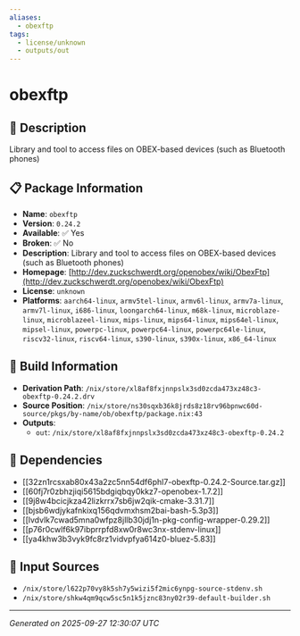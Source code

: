 ```yaml
---
aliases:
  - obexftp
tags:
  - license/unknown
  - outputs/out
---
```


# obexftp

## 📝 Description

Library and tool to access files on OBEX-based devices (such as Bluetooth phones)

## 📋 Package Information

- **Name**: `obexftp`
- **Version**: `0.24.2`
- **Available**: ✅ Yes
- **Broken**: ✅ No
- **Description**: Library and tool to access files on OBEX-based devices (such as Bluetooth phones)
- **Homepage**: [http://dev.zuckschwerdt.org/openobex/wiki/ObexFtp](http://dev.zuckschwerdt.org/openobex/wiki/ObexFtp)
- **License**: `unknown`
- **Platforms**: `aarch64-linux`, `armv5tel-linux`, `armv6l-linux`, `armv7a-linux`, `armv7l-linux`, `i686-linux`, `loongarch64-linux`, `m68k-linux`, `microblaze-linux`, `microblazeel-linux`, `mips-linux`, `mips64-linux`, `mips64el-linux`, `mipsel-linux`, `powerpc-linux`, `powerpc64-linux`, `powerpc64le-linux`, `riscv32-linux`, `riscv64-linux`, `s390-linux`, `s390x-linux`, `x86_64-linux`

## 🔧 Build Information

- **Derivation Path**: `/nix/store/xl8af8fxjnnpslx3sd0zcda473xz48c3-obexftp-0.24.2.drv`
- **Source Position**: `/nix/store/ns30sqxb36k8jrds8z18rv96bpnwc60d-source/pkgs/by-name/ob/obexftp/package.nix:43`
- **Outputs**:
  - `out`:  `/nix/store/xl8af8fxjnnpslx3sd0zcda473xz48c3-obexftp-0.24.2`

## 🔗 Dependencies

- [[32zn1rcsxab80x43a2zc5nn54df6phl7-obexftp-0.24.2-Source.tar.gz]]
- [[60fj7r0zbhzjiqi5615bdgiqbqy0kkz7-openobex-1.7.2]]
- [[9j8w4bcicjkza42lizkrrx7sb6jw2qik-cmake-3.31.7]]
- [[bjsb6wdjykafnkixq156qdvmxhsm2bai-bash-5.3p3]]
- [[lvdvlk7cwad5mna0wfpz8jllb30jdj1n-pkg-config-wrapper-0.29.2]]
- [[p76r0cwlf6k97ibprrpfd8xw0r8wc3nx-stdenv-linux]]
- [[ya4khw3b3vyk9fc8rz1vidvpfya614z0-bluez-5.83]]

## 📁 Input Sources

- `/nix/store/l622p70vy8k5sh7y5wizi5f2mic6ynpg-source-stdenv.sh`
- `/nix/store/shkw4qm9qcw5sc5n1k5jznc83ny02r39-default-builder.sh`

---
*Generated on 2025-09-27 12:30:07 UTC*
